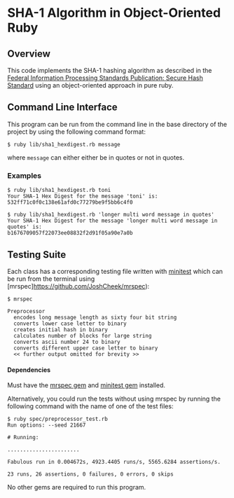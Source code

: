 # SHA-1 Algorithm in Object-Oriented Ruby

## Overview

This code implements the SHA-1 hashing algorithm as described in the [Federal Information Processing Standards Publication: Secure Hash Standard](http://nvlpubs.nist.gov/nistpubs/FIPS/NIST.FIPS.180-4.pdf) using an object-oriented approach in pure ruby.

## Command Line Interface

This program can be run from the command line in the base directory of the project by using the following command format:

```
$ ruby lib/sha1_hexdigest.rb message
```

where `message` can either either be in quotes or not in quotes.

### Examples

```
$ ruby lib/sha1_hexdigest.rb toni
Your SHA-1 Hex Digest for the message 'toni' is:
532ff71c0f0c138e61afd0c77279be9f5bb6c4f0

$ ruby lib/sha1_hexdigest.rb 'longer multi word message in quotes'
Your SHA-1 Hex Digest for the message 'longer multi word message in quotes' is:
b1676709057f22073ee08832f2d91f05a90e7a0b
```

## Testing Suite

Each class has a corresponding testing file written with [minitest](https://github.com/seattlerb/minitest) which can be run from the terminal using [mrspec]https://github.com/JoshCheek/mrspec): 

```
$ mrspec

Preprocessor
  encodes long message length as sixty four bit string
  converts lower case letter to binary
  creates initial hash in binary
  calculates number of blocks for large string
  converts ascii number 24 to binary
  converts different upper case letter to binary
  << further output omitted for brevity >>
```

#### Dependencies

Must have the [mrspec gem](https://github.com/JoshCheek/mrspec) and [minitest gem](https://github.com/seattlerb/minitest) installed.

Alternatively, you could run the tests without using mrspec by running the following command with the name of one of the test files:

```
$ ruby spec/preprocessor_test.rb
Run options: --seed 21667

# Running:

.......................

Fabulous run in 0.004672s, 4923.4405 runs/s, 5565.6284 assertions/s.

23 runs, 26 assertions, 0 failures, 0 errors, 0 skips
```

No other gems are required to run this program.

